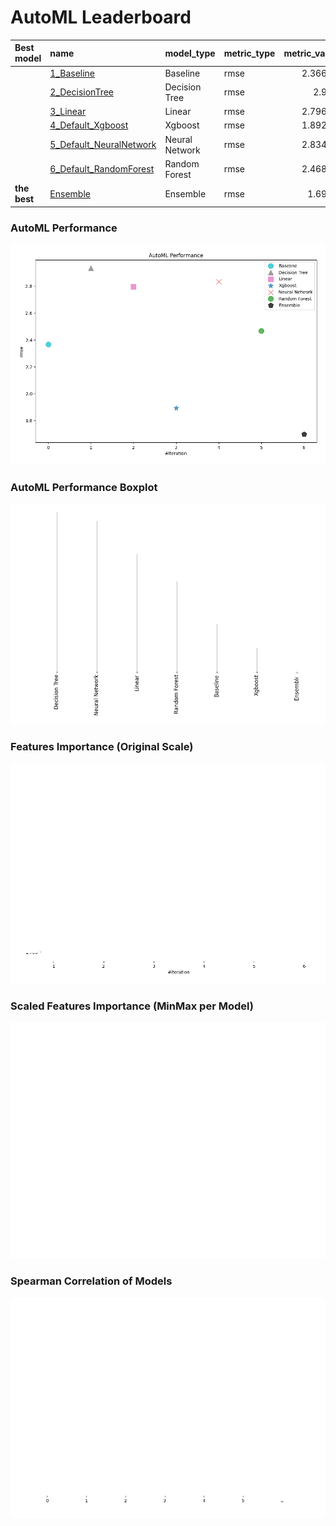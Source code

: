 # AutoML Leaderboard

| Best model   | name                                                         | model_type     | metric_type   |   metric_value |   train_time |
|:-------------|:-------------------------------------------------------------|:---------------|:--------------|---------------:|-------------:|
|              | [1_Baseline](1_Baseline/README.md)                           | Baseline       | rmse          |        2.36627 |         0.62 |
|              | [2_DecisionTree](2_DecisionTree/README.md)                   | Decision Tree  | rmse          |        2.934   |         6.15 |
|              | [3_Linear](3_Linear/README.md)                               | Linear         | rmse          |        2.79636 |         4.23 |
|              | [4_Default_Xgboost](4_Default_Xgboost/README.md)             | Xgboost        | rmse          |        1.89232 |         2.68 |
|              | [5_Default_NeuralNetwork](5_Default_NeuralNetwork/README.md) | Neural Network | rmse          |        2.83402 |         1.32 |
|              | [6_Default_RandomForest](6_Default_RandomForest/README.md)   | Random Forest  | rmse          |        2.46851 |         4.27 |
| **the best** | [Ensemble](Ensemble/README.md)                               | Ensemble       | rmse          |        1.6995  |         0.37 |

### AutoML Performance
![AutoML Performance](ldb_performance.png)

### AutoML Performance Boxplot
![AutoML Performance Boxplot](ldb_performance_boxplot.png)

### Features Importance (Original Scale)
![features importance across models](features_heatmap.png)



### Scaled Features Importance (MinMax per Model)
![scaled features importance across models](features_heatmap_scaled.png)



### Spearman Correlation of Models
![models spearman correlation](correlation_heatmap.png)

